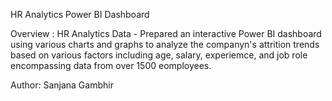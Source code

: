 HR Analytics Power BI Dashboard

Overview : HR Analytics Data - Prepared an interactive Power BI dashboard using various charts and graphs to analyze the companyn's attrition trends based on various factors including age, salary, experiemce, and job role encompassing data from over 1500 eomployees.

Author: Sanjana Gambhir
